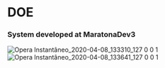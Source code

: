 <h1> DOE </h1>
<h3> System developed at MaratonaDev3 </h3>


![Opera Instantâneo_2020-04-08_133310_127 0 0 1](https://user-images.githubusercontent.com/47678397/78810187-6684e300-799e-11ea-9448-4acb968e8868.png)
![Opera Instantâneo_2020-04-08_133641_127 0 0 1](https://user-images.githubusercontent.com/47678397/78810188-671d7980-799e-11ea-9010-ea970b55d667.png)
